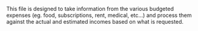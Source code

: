 This file  is designed to take information from the various budgeted expenses (eg. food, subscriptions, rent, medical, etc...) and process them against the actual and estimated incomes based on what is requested.